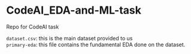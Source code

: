 # CodeAI_EDA-and-ML-task
Repo for CodeAI task  

`dataset.csv`: this is the main dataset provided to us  
`primary-eda`: this file contains the fundamental EDA done on the dataset.
